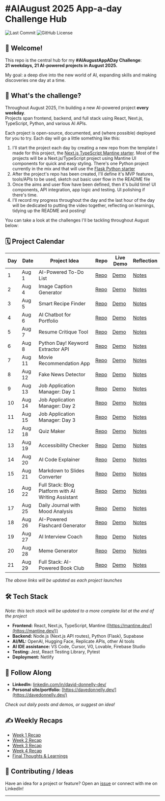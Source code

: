 # #AIAugust 2025 App-a-day Challenge Hub

![Last Commit](https://img.shields.io/github/last-commit/davedonnellydev/ai-august-2025-challenge)
![GitHub License](https://img.shields.io/github/license/davedonnellydev/ai-august-2025-challenge)


## 👋 Welcome!

This repo is the central hub for my **#AIAugustAppADay Challenge**:  
**21 weekdays, 21 AI-powered projects in August 2025.**

My goal: a deep dive into the new world of AI, expanding skills and making discoveries one day at a time.



## 🦾 What's the challenge?

Throughout August 2025, I’m building a new AI-powered project **every weekday**.  
Projects span frontend, backend, and full stack using React, Next.js, TypeScript, Python, and various AI APIs.  

Each project is open-source, documented, and (where possible) deployed for you to try. Each day will go a little something like this:

1. I'll start the project each day by creating a new repo from the template I made for this project, the [Next.js TypeScript Mantine starter](https://github.com/davedonnellydev/nextjs-typescript-mantine-starter). Most of the projects will be a Next.js/TypeScript project using Mantine UI components for quick and easy styling. There's one Python project currently in the mix and that will use the [Flask Python starter](https://github.com/davedonnellydev/flask-python-starter)
2. After the project's repo has been created, I'll define it's MVP features, tools/APIs to be used, sketch out basic user flow in the README file
3. Once the aims and user flow have been defined, then it's build time! UI components, API integration, app logic and testing. UI polishing if there's time.
4. I'll record my progress throughout the day and the last hour of the day will be dedicated to putting the video together, reflecting on learnings, tidying up the README and posting!


You can take a look at the challenges I'll be tackling throughout August below:



## 🗓️ Project Calendar

| Day | Date       | Project Idea                        | Repo                         | Live Demo                     | Reflection                    |
|-----|------------|-------------------------------------|------------------------------|-------------------------------|-------------------------------|
| 1   | Aug 1      | AI-Powered To-Do List               | [Repo](https://github.com/davedonnellydev/ai-august-2025-01)                    | [Demo](https://dave-donnelly-ai-august-01.netlify.app/)                     | [Notes](https://github.com/davedonnellydev/ai-august-2025-01?tab=readme-ov-file#%EF%B8%8F-summary)                    |
| 2   | Aug 4      | Image Caption Generator             | [Repo](https://github.com/davedonnellydev/ai-august-2025-02)                    | [Demo](https://dave-donnelly-ai-august-02.netlify.app/)                     | [Notes](https://github.com/davedonnellydev/ai-august-2025-02?tab=readme-ov-file#%EF%B8%8F-summary)                    |
| 3   | Aug 5      | Smart Recipe Finder                 | [Repo](https://github.com/davedonnellydev/ai-august-2025-03)                    | [Demo](https://dave-donnelly-ai-august-03.netlify.app/)                     | [Notes](https://github.com/davedonnellydev/ai-august-2025-03?tab=readme-ov-file#%EF%B8%8F-summary)                    |
| 4   | Aug 6      | AI Chatbot for Portfolio            | [Repo](https://github.com/davedonnellydev/ai-august-2025-04)                    | [Demo](https://dave-donnelly-ai-august-04.netlify.app/)                     | [Notes](https://github.com/davedonnellydev/ai-august-2025-04?tab=readme-ov-file#%EF%B8%8F-summary)                    |
| 5   | Aug 7      | Resume Critique Tool                | [Repo](https://github.com/davedonnellydev/ai-august-2025-05)                    | [Demo](https://dave-donnelly-ai-august-05.netlify.app/)                     | [Notes](https://github.com/davedonnellydev/ai-august-2025-05?tab=readme-ov-file#%EF%B8%8F-summary)                    |
| 6   | Aug 8      | Python Day! Keyword Extractor API   | [Repo](https://github.com/davedonnellydev/ai-august-2025-06)                    | [Demo](https://ai-august-2025-06.onrender.com/)                     | [Notes](https://github.com/davedonnellydev/ai-august-2025-06?tab=readme-ov-file#%EF%B8%8F-summary)                    |
| 7   | Aug 11     | Movie Recommendation App            | [Repo](https://github.com/davedonnellydev/ai-august-2025-07)                    | [Demo](https://dave-donnelly-ai-august-07.netlify.app/)                     | [Notes](https://github.com/davedonnellydev/ai-august-2025-07?tab=readme-ov-file#%EF%B8%8F-summary)                    |
| 8   | Aug 12     | Fake News Detector                  | [Repo](https://github.com/davedonnellydev/ai-august-2025-08)                    | [Demo](https://dave-donnelly-ai-august-08.netlify.app/)                     | [Notes](https://github.com/davedonnellydev/ai-august-2025-08?tab=readme-ov-file#%EF%B8%8F-summary)                    |
| 9   | Aug 13     | Job Application Manager: Day 1                     | [Repo](https://github.com/davedonnellydev/ai-august-2025-09)                    | [Demo](https://dave-donnelly-ai-august-09.netlify.app/)                     | [Notes](https://github.com/davedonnellydev/ai-august-2025-09?tab=readme-ov-file#%EF%B8%8F-summary)                    |
| 10  | Aug 14     | Job Application Manager: Day 2           | [Repo](https://github.com/davedonnellydev/ai-august-2025-10)                    | [Demo](https://dave-donnelly-ai-august-09.netlify.app/)                     | [Notes](https://github.com/davedonnellydev/ai-august-2025-10?tab=readme-ov-file#%EF%B8%8F-summary)                    |
| 11  | Aug 15     | Job Application Manager: Day 3      | [Repo](https://github.com/davedonnellydev/ai-august-2025-11)                    | [Demo](https://dave-donnelly-ai-august-09.netlify.app/)                     | [Notes](https://github.com/davedonnellydev/ai-august-2025-11?tab=readme-ov-file#%EF%B8%8F-summary)                    |
| 12  | Aug 18     | Quiz Maker                          | [Repo](https://github.com/davedonnellydev/ai-august-2025-12)                    | [Demo](#)                     | [Notes](https://github.com/davedonnellydev/ai-august-2025-12?tab=readme-ov-file#%EF%B8%8F-summary)                    |
| 13  | Aug 19     | Accessibility Checker               | [Repo](https://github.com/davedonnellydev/ai-august-2025-13)                    | [Demo](#)                     | [Notes](https://github.com/davedonnellydev/ai-august-2025-13?tab=readme-ov-file#%EF%B8%8F-summary)                    |
| 14  | Aug 20     | AI Code Explainer                   | [Repo](https://github.com/davedonnellydev/ai-august-2025-14)                    | [Demo](#)                     | [Notes](https://github.com/davedonnellydev/ai-august-2025-14?tab=readme-ov-file#%EF%B8%8F-summary)                    |
| 15  | Aug 21     | Markdown to Slides Converter        | [Repo](https://github.com/davedonnellydev/ai-august-2025-15)                    | [Demo](#)                     | [Notes](https://github.com/davedonnellydev/ai-august-2025-15?tab=readme-ov-file#%EF%B8%8F-summary)                    |
| 16  | Aug 22     | Full Stack: Blog Platform with AI Writing Assistant| [Repo](https://github.com/davedonnellydev/ai-august-2025-16)                    | [Demo](#)                     | [Notes](https://github.com/davedonnellydev/ai-august-2025-16?tab=readme-ov-file#%EF%B8%8F-summary)                    |
| 17  | Aug 25     | Daily Journal with Mood Analysis    | [Repo](https://github.com/davedonnellydev/ai-august-2025-17)                    | [Demo](#)                     | [Notes](https://github.com/davedonnellydev/ai-august-2025-17?tab=readme-ov-file#%EF%B8%8F-summary)                    |
| 18  | Aug 26     | AI-Powered Flashcard Generator      | [Repo](https://github.com/davedonnellydev/ai-august-2025-18)                    | [Demo](#)                     | [Notes](https://github.com/davedonnellydev/ai-august-2025-18?tab=readme-ov-file#%EF%B8%8F-summary)                    |
| 19  | Aug 27     | AI Interview Coach                  | [Repo](https://github.com/davedonnellydev/ai-august-2025-19)                    | [Demo](#)                     | [Notes](https://github.com/davedonnellydev/ai-august-2025-19?tab=readme-ov-file#%EF%B8%8F-summary)                    |
| 20  | Aug 28     | Meme Generator                      | [Repo](https://github.com/davedonnellydev/ai-august-2025-20)                    | [Demo](#)                     | [Notes](https://github.com/davedonnellydev/ai-august-2025-20?tab=readme-ov-file#%EF%B8%8F-summary)                    |
| 21  | Aug 29     | Full Stack: AI-Powered Book Club    | [Repo](https://github.com/davedonnellydev/ai-august-2025-21)                    | [Demo](#)                     | [Notes](https://github.com/davedonnellydev/ai-august-2025-21?tab=readme-ov-file#%EF%B8%8F-summary)                    |

*The above links will be updated as each project launches*



## 🛠️ Tech Stack
*Note: this tech stack will be updated to a more complete list at the end of the project*  

- **Frontend:** React, Next.js, TypeScript, Mantine ([https://mantine.dev/](https://mantine.dev/))
- **Backend:** Node.js (Next.js API routes), Python (Flask), Supabase
- **AI/ML:** OpenAI, Hugging Face, Replicate APIs, other AI tools
- **AI IDE assistance:** VS Code, Cursor, V0, Lovable, Firebase Studio
- **Testing:** Jest, React Testing Library, Pytest
- **Deployment:** Netlify



## 📣 Follow Along

- **LinkedIn:** [linkedin.com/in/david-donnelly-dev/](https://www.linkedin.com/in/david-donnelly-dev/)
- **Personal site/portfolio:** [https://davedonnelly.dev/](https://davedonnelly.dev/)

*Check out daily posts and demos, or suggest an idea!*



## ✍️ Weekly Recaps

- [Week 1 Recap](#)  
- [Week 2 Recap](#)  
- [Week 3 Recap](#)  
- [Week 4 Recap](#)  
- [Final Thoughts & Learnings](#)



## 🙏 Contributing / Ideas

Have an idea for a project or feature? Open an [issue](https://github.com/davedonnellydev/ai-august-2025-challenge/issues) or connect with me on LinkedIn!

---
